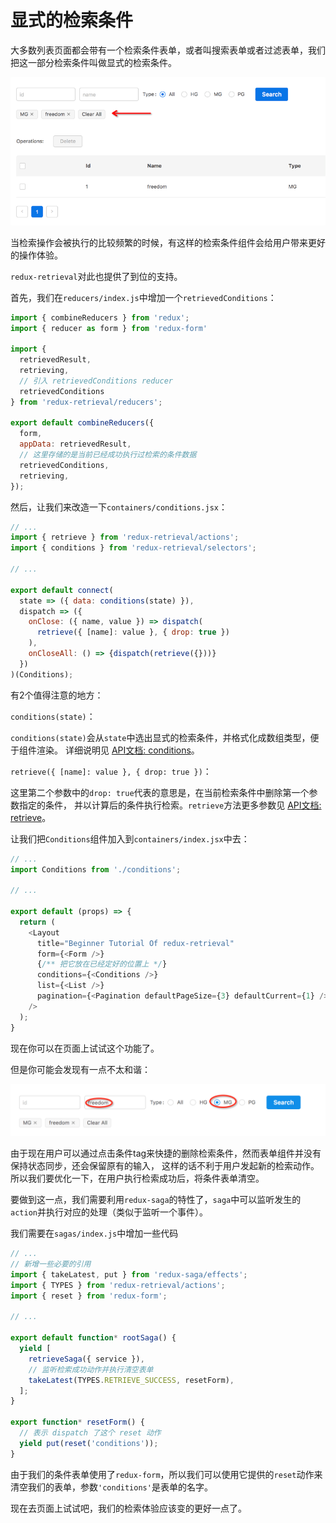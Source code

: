 # 显式的检索条件

大多数列表页面都会带有一个检索条件表单，或者叫搜索表单或者过滤表单，我们把这一部分检索条件叫做显式的检索条件。

![](captures/conditions.png)

当检索操作会被执行的比较频繁的时候，有这样的检索条件组件会给用户带来更好的操作体验。

`redux-retrieval`对此也提供了到位的支持。

首先，我们在`reducers/index.js`中增加一个`retrievedConditions`：

```js
import { combineReducers } from 'redux';
import { reducer as form } from 'redux-form'

import {
  retrievedResult,
  retrieving,
  // 引入 retrievedConditions reducer
  retrievedConditions
} from 'redux-retrieval/reducers';

export default combineReducers({
  form,
  appData: retrievedResult,
  // 这里存储的是当前已经成功执行过检索的条件数据
  retrievedConditions,
  retrieving,
});

```


然后，让我们来改造一下`containers/conditions.jsx`：

```js
// ...
import { retrieve } from 'redux-retrieval/actions';
import { conditions } from 'redux-retrieval/selectors';

// ...

export default connect(
  state => ({ data: conditions(state) }),
  dispatch => ({
    onClose: ({ name, value }) => dispatch(
      retrieve({ [name]: value }, { drop: true })
    ),
    onCloseAll: () => {dispatch(retrieve({}))}
  })
)(Conditions);


```

有2个值得注意的地方：

`conditions(state)`：

`conditions(state)`会从`state`中选出显式的检索条件，并格式化成数组类型，便于组件渲染。
详细说明见 [API文档: conditions](./api.md#conditions)。

`retrieve({ [name]: value }, { drop: true })`：

这里第二个参数中的`drop: true`代表的意思是，在当前检索条件中删除第一个参数指定的条件，
并以计算后的条件执行检索。`retrieve`方法更多参数见 [API文档: retrieve](./api.md#retrieve)。

让我们把`Conditions`组件加入到`containers/index.jsx`中去：

```js
// ...
import Conditions from './conditions';

// ...

export default (props) => {
  return (
    <Layout
      title="Beginner Tutorial Of redux-retrieval"
      form={<Form />}
      {/** 把它放在已经定好的位置上 */}
      conditions={<Conditions />}
      list={<List />}
      pagination={<Pagination defaultPageSize={3} defaultCurrent={1} />}
    />
  );
}


```


现在你可以在页面上试试这个功能了。

但是你可能会发现有一点不太和谐：

![](captures/conditions-problem.png)

由于现在用户可以通过点击条件tag来快捷的删除检索条件，然而表单组件并没有保持状态同步，还会保留原有的输入，
这样的话不利于用户发起新的检索动作。所以我们要优化一下，在用户执行检索成功后，将条件表单清空。

要做到这一点，我们需要利用`redux-saga`的特性了，`saga`中可以监听发生的`action`并执行对应的处理（类似于监听一个事件）。

我们需要在`sagas/index.js`中增加一些代码

```js
// ...
// 新增一些必要的引用
import { takeLatest, put } from 'redux-saga/effects';
import { TYPES } from 'redux-retrieval/actions';
import { reset } from 'redux-form';

// ...

export default function* rootSaga() {
  yield [
    retrieveSaga({ service }),
    // 监听检索成功动作并执行清空表单
    takeLatest(TYPES.RETRIEVE_SUCCESS, resetForm),
  ];
}

export function* resetForm() {
  // 表示 dispatch 了这个 reset 动作
  yield put(reset('conditions'));
}

```

由于我们的条件表单使用了`redux-form`，所以我们可以使用它提供的`reset`动作来清空我们的表单，参数`'conditions'`是表单的名字。

现在去页面上试试吧，我们的检索体验应该变的更好一点了。
